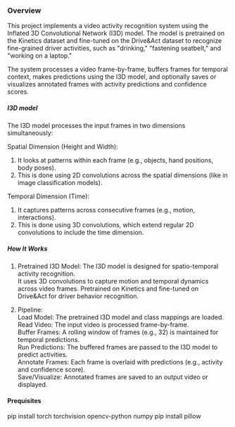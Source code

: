 ### Overview 
This project implements a video activity recognition system using the Inflated 3D Convolutional Network (I3D) model. The model is pretrained on the Kinetics dataset and fine-tuned on the Drive&Act dataset to recognize fine-grained driver activities, such as "drinking," "fastening seatbelt," and "working on a laptop."  

The system processes a video frame-by-frame, buffers frames for temporal context, makes predictions using the I3D model, and optionally saves or visualizes annotated frames with activity predictions and confidence scores.  

##### I3D model
The I3D model processes the input frames in two dimensions simultaneously:   

Spatial Dimension (Height and Width):   

1. It looks at patterns within each frame (e.g., objects, hand positions, body poses).  
2. This is done using 2D convolutions across the spatial dimensions (like in image classification models).   

Temporal Dimension (Time):  
1. It captures patterns across consecutive frames (e.g., motion, interactions).  
2. This is done using 3D convolutions, which extend regular 2D convolutions to include the time dimension.  

##### How It Works
1. Pretrained I3D Model:
The I3D model is designed for spatio-temporal activity recognition.  
It uses 3D convolutions to capture motion and temporal dynamics across video frames.
Pretrained on Kinetics and fine-tuned on Drive&Act for driver behavior recognition.  

2. Pipeline:  
Load Model: The pretrained I3D model and class mappings are loaded.  
Read Video: The input video is processed frame-by-frame.  
Buffer Frames: A rolling window of frames (e.g., 32) is maintained for temporal predictions.  
Run Predictions: The buffered frames are passed to the I3D model to predict activities.  
Annotate Frames: Each frame is overlaid with predictions (e.g., activity and confidence score).  
Save/Visualize: Annotated frames are saved to an output video or displayed.    

#### Prequisites
pip install torch torchvision opencv-python numpy
pip install pillow

